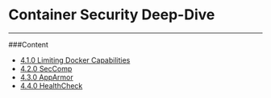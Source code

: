 # Container Security Deep-Dive

---

###Content

* [4.1.0 Limiting Docker Capabilities](4.1.0-Limiting-Docker-Capabilities/README.md)
* [4.2.0 SecComp](4.2.0-SecComp/README.md)
* [4.3.0 AppArmor](4.3.0-AppArmor/README.md)
* [4.4.0 HealthCheck](4.4.0-HealthCheck/README.md)

